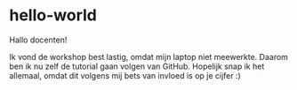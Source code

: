 # hello-world

Hallo docenten!

Ik vond de workshop best lastig, omdat mijn laptop niet meewerkte. Daarom ben ik nu zelf de tutorial gaan volgen van GitHub. Hopelijk snap ik het allemaal, omdat dit volgens mij bets van invloed is op je cijfer :) 
